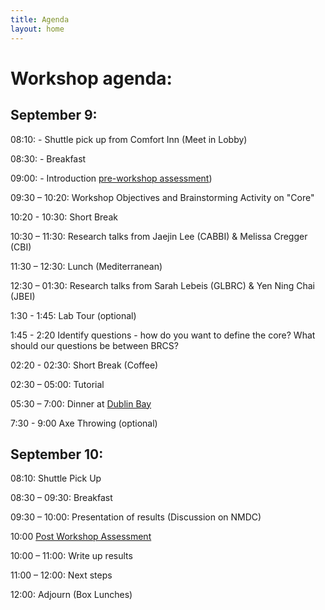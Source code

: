 ```yaml
---
title: Agenda
layout: home
---
```


# Workshop agenda:

## September 9:

08:10: - Shuttle pick up from Comfort Inn (Meet in Lobby)

08:30: - Breakfast 

09:00: - Introduction [pre-workshop assessment](https://forms.gle/1Q2qT3F799v35P8x5))

09:30 – 10:20:  Workshop Objectives and Brainstorming Activity on "Core"

10:20 - 10:30: Short Break

10:30 – 11:30: Research talks from Jaejin Lee (CABBI) & Melissa Cregger (CBI)

11:30 – 12:30: Lunch (Mediterranean)

12:30 – 01:30: Research talks from Sarah Lebeis (GLBRC) & Yen Ning Chai (JBEI)

1:30 - 1:45:  Lab Tour (optional) 

1:45 - 2:20 Identify questions - how do you want to define the core? What should our questions be
between BRCS?

02:20 - 02:30: Short Break (Coffee)

02:30 – 05:00: Tutorial

05:30 – 7:00: Dinner at [Dublin Bay](https://dublinbayames.com/)

7:30 - 9:00 Axe Throwing (optional)

## September 10:

08:10:  Shuttle Pick Up

08:30 – 09:30:  Breakfast

09:30 – 10:00: Presentation of results (Discussion on NMDC)

10:00 [Post Workshop Assessment](https://forms.gle/YuLvP1nbwYJYNgdy5)

10:00 – 11:00: Write up results 

11:00 – 12:00:  Next steps 

12:00: Adjourn (Box Lunches)
